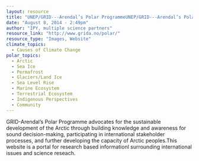 ```yaml
---
layout: resource
title: "UNEP/GRID-­‐‑Arendal’s Polar ProgrammeUNEP/GRID-­‐‑Arendal’s Polar ProgrammeUNEP/GRID-­‐‑Arendal’s Polar Programme"
date: "August 8, 2014 - 2:49pm"
author: "IPY, multiple science partners"
resource_link: "http://www.grida.no/polar/"
resource_type: "Images, Website"
climate_topics:
  - Causes of Climate Change
polar_topics:
  - Arctic
  - Sea Ice
  - Permafrost
  - Glaciers/Land Ice
  - Sea Level Rise
  - Marine Ecosystem
  - Terrestrial Ecosystem
  - Indigenous Perspectives
  - Community
---
```


GRID-Arendal’s Polar Programme advocates for the sustainable development of the Arctic through building knowledge and awareness for sound decision-making, participating in international stakeholder processes, and further developing the capacity of Arctic peoples.This website is a portal for research based informationl surrounding international issues and science reseach.